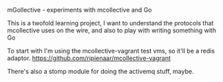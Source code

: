 mGollective - experiments with mcollective and Go

This is a twofold learning project, I want to understand the protocols that
mcollective uses on the wire, and also to play with writing something with Go

To start with I'm using the mcollective-vagrant test vms, so it'll be a redis
adaptor.
https://github.com/ripienaar/mcollective-vagrant

There's also a stomp module for doing the activemq stuff, maybe.
